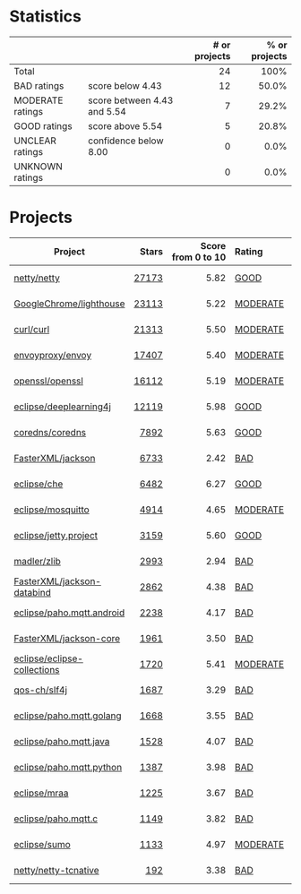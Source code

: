 # Statistics

|                  |                                                         | # or projects             |  % or projects              |
| :--------------- | :------------------------------------------------------ | ------------------------: | --------------------------: |
| Total            |                                                         | 24      |                        100% |
| BAD ratings      | score below 4.43                        | 12      |      50.0% |
| MODERATE ratings | score between 4.43 and 5.54 | 7 | 29.2% |
| GOOD ratings     | score above 5.54                            | 5     |     20.8% |
| UNCLEAR ratings  | confidence below 8.00                    | 0  |  0.0% |
| UNKNOWN ratings  |                                                         | 0  |  0.0% |

# Projects

| Project | Stars | Score<br>from&nbsp;0&nbsp;to&nbsp;10 | Rating | Confidence | Last<br>updated |
| ------- | ----: | -----------------------------------: | :----- | :--------- | --------------- |
| [netty/netty](netty/netty.md) | [27173](https://github.com/netty/netty) | 5.82 | [GOOD](netty/netty.md) | 10.00 | Jul 21, 2021 |
| [GoogleChrome/lighthouse](GoogleChrome/lighthouse.md) | [23113](https://github.com/GoogleChrome/lighthouse) | 5.22 | [MODERATE](GoogleChrome/lighthouse.md) | 10.00 | Jul 21, 2021 |
| [curl/curl](curl/curl.md) | [21313](https://github.com/curl/curl) | 5.50 | [MODERATE](curl/curl.md) | 10.00 | Jul 21, 2021 |
| [envoyproxy/envoy](envoyproxy/envoy.md) | [17407](https://github.com/envoyproxy/envoy) | 5.40 | [MODERATE](envoyproxy/envoy.md) | 10.00 | Jul 21, 2021 |
| [openssl/openssl](openssl/openssl.md) | [16112](https://github.com/openssl/openssl) | 5.19 | [MODERATE](openssl/openssl.md) | 10.00 | Jul 21, 2021 |
| [eclipse/deeplearning4j](eclipse/deeplearning4j.md) | [12119](https://github.com/eclipse/deeplearning4j) | 5.98 | [GOOD](eclipse/deeplearning4j.md) | 10.00 | Jul 21, 2021 |
| [coredns/coredns](coredns/coredns.md) | [7892](https://github.com/coredns/coredns) | 5.63 | [GOOD](coredns/coredns.md) | 9.87 | Jul 21, 2021 |
| [FasterXML/jackson](FasterXML/jackson.md) | [6733](https://github.com/FasterXML/jackson) | 2.42 | [BAD](FasterXML/jackson.md) | 9.87 | Jul 21, 2021 |
| [eclipse/che](eclipse/che.md) | [6482](https://github.com/eclipse/che) | 6.27 | [GOOD](eclipse/che.md) | 10.00 | Jul 21, 2021 |
| [eclipse/mosquitto](eclipse/mosquitto.md) | [4914](https://github.com/eclipse/mosquitto) | 4.65 | [MODERATE](eclipse/mosquitto.md) | 10.00 | Jul 21, 2021 |
| [eclipse/jetty.project](eclipse/jetty.project.md) | [3159](https://github.com/eclipse/jetty.project) | 5.60 | [GOOD](eclipse/jetty.project.md) | 10.00 | Jul 21, 2021 |
| [madler/zlib](madler/zlib.md) | [2993](https://github.com/madler/zlib) | 2.94 | [BAD](madler/zlib.md) | 10.00 | Jul 21, 2021 |
| [FasterXML/jackson-databind](FasterXML/jackson-databind.md) | [2862](https://github.com/FasterXML/jackson-databind) | 4.38 | [BAD](FasterXML/jackson-databind.md) | 10.00 | Jul 21, 2021 |
| [eclipse/paho.mqtt.android](eclipse/paho.mqtt.android.md) | [2238](https://github.com/eclipse/paho.mqtt.android) | 4.17 | [BAD](eclipse/paho.mqtt.android.md) | 10.00 | Jul 21, 2021 |
| [FasterXML/jackson-core](FasterXML/jackson-core.md) | [1961](https://github.com/FasterXML/jackson-core) | 3.50 | [BAD](FasterXML/jackson-core.md) | 10.00 | Jul 21, 2021 |
| [eclipse/eclipse-collections](eclipse/eclipse-collections.md) | [1720](https://github.com/eclipse/eclipse-collections) | 5.41 | [MODERATE](eclipse/eclipse-collections.md) | 10.00 | Jul 21, 2021 |
| [qos-ch/slf4j](qos-ch/slf4j.md) | [1687](https://github.com/qos-ch/slf4j) | 3.29 | [BAD](qos-ch/slf4j.md) | 10.00 | Jul 21, 2021 |
| [eclipse/paho.mqtt.golang](eclipse/paho.mqtt.golang.md) | [1668](https://github.com/eclipse/paho.mqtt.golang) | 3.55 | [BAD](eclipse/paho.mqtt.golang.md) | 9.87 | Jul 21, 2021 |
| [eclipse/paho.mqtt.java](eclipse/paho.mqtt.java.md) | [1528](https://github.com/eclipse/paho.mqtt.java) | 4.07 | [BAD](eclipse/paho.mqtt.java.md) | 10.00 | Jul 21, 2021 |
| [eclipse/paho.mqtt.python](eclipse/paho.mqtt.python.md) | [1387](https://github.com/eclipse/paho.mqtt.python) | 3.98 | [BAD](eclipse/paho.mqtt.python.md) | 10.00 | Jul 21, 2021 |
| [eclipse/mraa](eclipse/mraa.md) | [1225](https://github.com/eclipse/mraa) | 3.67 | [BAD](eclipse/mraa.md) | 10.00 | Jul 21, 2021 |
| [eclipse/paho.mqtt.c](eclipse/paho.mqtt.c.md) | [1149](https://github.com/eclipse/paho.mqtt.c) | 3.82 | [BAD](eclipse/paho.mqtt.c.md) | 10.00 | Jul 21, 2021 |
| [eclipse/sumo](eclipse/sumo.md) | [1133](https://github.com/eclipse/sumo) | 4.97 | [MODERATE](eclipse/sumo.md) | 10.00 | Jul 21, 2021 |
| [netty/netty-tcnative](netty/netty-tcnative.md) | [192](https://github.com/netty/netty-tcnative) | 3.38 | [BAD](netty/netty-tcnative.md) | 9.87 | Jul 21, 2021 |

